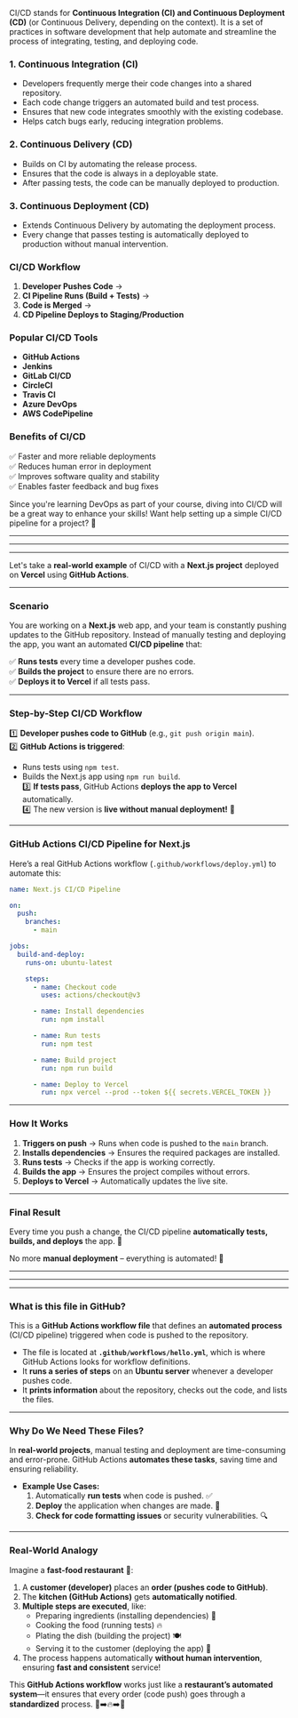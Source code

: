 CI/CD stands for **Continuous Integration (CI) and Continuous Deployment (CD)** (or Continuous Delivery, depending on the context). It is a set of practices in software development that help automate and streamline the process of integrating, testing, and deploying code.

### **1. Continuous Integration (CI)**
- Developers frequently merge their code changes into a shared repository.
- Each code change triggers an automated build and test process.
- Ensures that new code integrates smoothly with the existing codebase.
- Helps catch bugs early, reducing integration problems.

### **2. Continuous Delivery (CD)**
- Builds on CI by automating the release process.
- Ensures that the code is always in a deployable state.
- After passing tests, the code can be manually deployed to production.

### **3. Continuous Deployment (CD)**
- Extends Continuous Delivery by automating the deployment process.
- Every change that passes testing is automatically deployed to production without manual intervention.

### **CI/CD Workflow**
1. **Developer Pushes Code** →  
2. **CI Pipeline Runs (Build + Tests)** →  
3. **Code is Merged** →  
4. **CD Pipeline Deploys to Staging/Production**  

### **Popular CI/CD Tools**
- **GitHub Actions**
- **Jenkins**
- **GitLab CI/CD**
- **CircleCI**
- **Travis CI**
- **Azure DevOps**
- **AWS CodePipeline**

### **Benefits of CI/CD**
✅ Faster and more reliable deployments  
✅ Reduces human error in deployment  
✅ Improves software quality and stability  
✅ Enables faster feedback and bug fixes  

Since you're learning DevOps as part of your course, diving into CI/CD will be a great way to enhance your skills! Want help setting up a simple CI/CD pipeline for a project? 🚀


---
---
---

Let's take a **real-world example** of CI/CD with a **Next.js project** deployed on **Vercel** using **GitHub Actions**.

---

### **Scenario**
You are working on a **Next.js** web app, and your team is constantly pushing updates to the GitHub repository. Instead of manually testing and deploying the app, you want an automated **CI/CD pipeline** that:

✅ **Runs tests** every time a developer pushes code.  
✅ **Builds the project** to ensure there are no errors.  
✅ **Deploys it to Vercel** if all tests pass.  

---

### **Step-by-Step CI/CD Workflow**
1️⃣ **Developer pushes code to GitHub** (e.g., `git push origin main`).  
2️⃣ **GitHub Actions is triggered**:  
   - Runs tests using `npm test`.  
   - Builds the Next.js app using `npm run build`.  
3️⃣ **If tests pass**, GitHub Actions **deploys the app to Vercel** automatically.  
4️⃣ The new version is **live without manual deployment!** 🚀  

---

### **GitHub Actions CI/CD Pipeline for Next.js**
Here’s a real GitHub Actions workflow (`.github/workflows/deploy.yml`) to automate this:

```yaml
name: Next.js CI/CD Pipeline

on:
  push:
    branches:
      - main

jobs:
  build-and-deploy:
    runs-on: ubuntu-latest

    steps:
      - name: Checkout code
        uses: actions/checkout@v3

      - name: Install dependencies
        run: npm install

      - name: Run tests
        run: npm test

      - name: Build project
        run: npm run build

      - name: Deploy to Vercel
        run: npx vercel --prod --token ${{ secrets.VERCEL_TOKEN }}
```

---

### **How It Works**
1. **Triggers on push** → Runs when code is pushed to the `main` branch.  
2. **Installs dependencies** → Ensures the required packages are installed.  
3. **Runs tests** → Checks if the app is working correctly.  
4. **Builds the app** → Ensures the project compiles without errors.  
5. **Deploys to Vercel** → Automatically updates the live site.  

---

### **Final Result**
Every time you push a change, the CI/CD pipeline **automatically tests, builds, and deploys** the app. 🎉  

No more **manual deployment** – everything is automated! 🚀  

---
---
---



### **What is this file in GitHub?**  
This is a **GitHub Actions workflow file** that defines an **automated process** (CI/CD pipeline) triggered when code is pushed to the repository.

- The file is located at **`.github/workflows/hello.yml`**, which is where GitHub Actions looks for workflow definitions.  
- It **runs a series of steps** on an **Ubuntu server** whenever a developer pushes code.  
- It **prints information** about the repository, checks out the code, and lists the files.  

---

### **Why Do We Need These Files?**  
In **real-world projects**, manual testing and deployment are time-consuming and error-prone. GitHub Actions **automates these tasks**, saving time and ensuring reliability.

- **Example Use Cases:**
  1. Automatically **run tests** when code is pushed. ✅  
  2. **Deploy** the application when changes are made. 🚀  
  3. **Check for code formatting issues** or security vulnerabilities. 🔍  

---

### **Real-World Analogy**
Imagine a **fast-food restaurant** 🍔:

1. A **customer (developer)** places an **order (pushes code to GitHub)**.  
2. The **kitchen (GitHub Actions)** gets **automatically notified**.  
3. **Multiple steps are executed**, like:  
   - Preparing ingredients (installing dependencies) 🥗  
   - Cooking the food (running tests) 🔥  
   - Plating the dish (building the project) 🍽  
   - Serving it to the customer (deploying the app) 🚀  
4. The process happens automatically **without human intervention**, ensuring **fast and consistent** service!  

This **GitHub Actions workflow** works just like a **restaurant’s automated system**—it ensures that every order (code push) goes through a **standardized** process. 🍔➡️🔥➡️🚀
